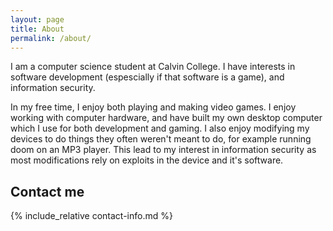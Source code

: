 ```yaml
---
layout: page
title: About
permalink: /about/
---
```


I am a computer science student at Calvin College. I have interests in software development (espescially if that software is a game), and information security.

In my free time, I enjoy both playing and making video games. I enjoy working with computer hardware, and have built my own desktop computer which I use for both development and gaming. I also enjoy modifying my devices to do things they often weren't meant to do, for example running doom on an MP3 player. This lead to my interest in information security as most modifications rely on exploits in the device and it's software. 
## Contact me
{% include_relative contact-info.md %}